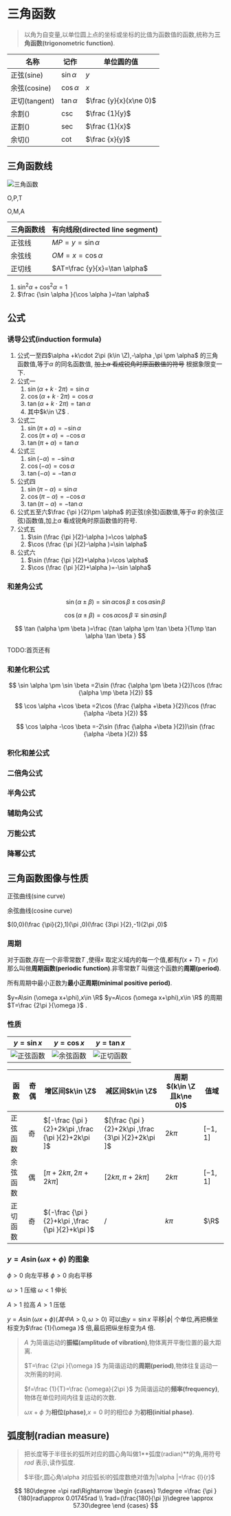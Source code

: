 # 三角函数

> 以角为自变量,以单位圆上点的坐标或坐标的比值为函数值的函数,统称为**三角函数(trigonometric function)**.

| 名称          | 记作          | 单位圆的值             |
| ------------- | ------------- | ---------------------- |
| 正弦(sine)    | $\sin \alpha$ | $y$                    |
| 余弦(cosine)  | $\cos \alpha$ | $x$                    |
| 正切(tangent) | $\tan \alpha$ | $\frac {y}{x}(x\ne 0)$ |
| 余割()        | $\csc$        | $\frac {1}{y}$         |
| 正割()        | $\sec$        | $\frac {1}{x}$         |
| 余切()        | $\cot$        | $\frac {x}{y}$         |

## 三角函数线



![三角函数](图片/三角函数.svg)

O,P,T

O,M,A

| 三角函数线 | 有向线段(directed line segment) |
| ---------- | ------------------------------- |
| 正弦线     | $MP=y=\sin \alpha$              |
| 余弦线     | $OM=x=\cos \alpha$              |
| 正切线     | $AT=\frac {y}{x}=\tan \alpha$   |

1. $\sin ^2\alpha +\cos ^2\alpha =1$ 
2. $\frac {\sin \alpha }{\cos \alpha }=\tan \alpha$ 

## 公式

### 诱导公式(induction formula)

1. 公式一至四$\alpha +k\cdot 2\pi (k\in \Z),-\alpha ,\pi \pm \alpha$ 的三角函数值,等于$\alpha$ 的同名函数值, ~~加上$\alpha$ 看成锐角时原函数值的符号~~ 根据象限变一下.
2. 公式一
   1. $\sin (\alpha +k\cdot 2\pi )=\sin \alpha$ 
   2. $\cos (\alpha +k\cdot 2\pi )=\cos \alpha$ 
   3. $\tan (\alpha +k\cdot 2\pi )=\tan \alpha$ 
   4. 其中$k\in \Z$ .
3. 公式二
   1. $\sin (\pi +\alpha )=-\sin \alpha$ 
   2. $\cos (\pi +\alpha )=-\cos \alpha$ 
   3. $\tan (\pi +\alpha )=\tan \alpha$ 
4. 公式三
   1. $\sin (-\alpha )=-\sin \alpha$ 
   2. $\cos (-\alpha )=\cos \alpha$ 
   3. $\tan (-\alpha )=-\tan \alpha$ 
5. 公式四
   1. $\sin (\pi -\alpha )=\sin \alpha$ 
   2. $\cos (\pi -\alpha )=-\cos \alpha$ 
   3. $\tan (\pi- \alpha )=-\tan \alpha$ 
6. 公式五至六$\frac {\pi }{2}\pm \alpha$ 的正弦(余弦)函数值,等于$\alpha$ 的余弦(正弦)函数值,加上$\alpha$ 看成锐角时原函数值的符号.
7. 公式五
   1. $\sin (\frac {\pi }{2}-\alpha )=\cos \alpha$ 
   2. $\cos (\frac {\pi }{2}-\alpha )=\sin \alpha$ 
8. 公式六
   1. $\sin (\frac {\pi }{2}+\alpha )=\cos \alpha$ 
   2. $\cos (\frac {\pi }{2}+\alpha )=-\sin \alpha$ 

### 和差角公式

$$
\sin (\alpha \pm \beta )=\sin \alpha \cos \beta \pm \cos \alpha \sin \beta
$$

$$
\cos (\alpha \pm \beta )=\cos \alpha \cos \beta \mp \sin \alpha \sin \beta
$$

$$
\tan (\alpha \pm \beta )=\frac {\tan \alpha \pm \tan \beta }{1\mp \tan \alpha \tan \beta }
$$

TODO:首页还有

### 和差化积公式

$$
\sin \alpha \pm \sin \beta =2\sin (\frac {\alpha \pm \beta }{2})\cos (\frac {\alpha \mp \beta }{2})
$$

$$
\cos \alpha +\cos \beta =2\cos (\frac {\alpha +\beta }{2})\cos (\frac {\alpha -\beta }{2})
$$

$$
\cos \alpha -\cos \beta =-2\sin (\frac {\alpha +\beta }{2})\sin (\frac {\alpha -\beta }{2})
$$

### 积化和差公式



### 二倍角公式

### 半角公式

### 辅助角公式

### 万能公式

### 降幂公式





## 三角函数图像与性质

正弦曲线(sine curve)

余弦曲线(cosine curve)

$(0,0)(\frac {\pi}{2},1)(\pi ,0)(\frac {3\pi }{2},-1)(2\pi ,0)$ 

### 周期

对于函数,存在一个非零常数$T$ ,使得$x$ 取定义域内的每一个值,都有$f(x+T)=f(x)$  那么叫做**周期函数(periodic function)**.非零常数$T$ 叫做这个函数的**周期(period)**.

所有周期中最小正数为**最小正周期(minimal positive period)**.

$y=A\sin (\omega x+\phi),x\in \R$ $y=A\cos (\omega x+\phi),x\in \R$ 的周期$T=\frac {2\pi }{\omega }$ .

### 性质

| $y=\sin x$                     | $y=\cos x$                     | $y=\tan x$                     |
| ------------------------------ | ------------------------------ | ------------------------------ |
| ![正弦函数](图片/正弦函数.svg) | ![余弦函数](图片/余弦函数.svg) | ![正切函数](图片/正切函数.svg) |

| 函数     | 奇偶 | 增区间$k\in \Z$                                    | 减区间$k\in \Z$                                    | 周期$(k\in \Z 且k\ne 0)$ | 值域     |
| -------- | ---- | -------------------------------------------------- | -------------------------------------------------- | ------------------------ | -------- |
| 正弦函数 | 奇   | $[-\frac {\pi }{2}+2k\pi ,\frac {\pi }{2}+2k\pi ]$ | $[\frac {\pi }{2}+2k\pi ,\frac {3\pi }{2}+2k\pi ]$ | $2k\pi$                  | $[-1,1]$ |
| 余弦函数 | 偶   | $[\pi +2k\pi ,2\pi +2k\pi ]$                       | $[2k\pi ,\pi +2k\pi ]$                             | $2k\pi$                  | $[-1,1]$ |
| 正切函数 | 奇   | $(-\frac {\pi }{2}+k\pi ,\frac {\pi }{2}+k\pi )$   | /                                                  | $k\pi$                   | $\R$     |

### $y=A\sin (\omega x+\phi )$ 的图象

$\phi >0$ 向左平移 $\phi >0$ 向右平移

$\omega >1$ 压缩 $\omega <1$ 伸长

$A>1$ 拉高 $A>1$ 压低

$y=A\sin (\omega x+\phi )(其中A>0,\omega >0)$ 可以由$y=\sin x$ 平移$|\phi |$ 个单位,再把横坐标变为$\frac {1}{\omega }$ 倍,最后把纵坐标变为$A$ 倍.

> $A$ 为简谐运动的**振幅(amplitude of vibration)**,物体离开平衡位置的最大距离.
>
> $T=\frac {2\pi }{\omega }$ 为简谐运动的**周期(period)**,物体往复运动一次所需的时间.
>
> $f=\frac {1}{T}=\frac {\omega}{2\pi }$ 为简谐运动的**频率(frequency)**,物体在单位时间内往复运动的次数.
>
> $\omega x+\phi$ 为**相位(phase)**,$x=0$ 时的相位$\phi$ 为**初相(initial phase)**.

## 弧度制(radian measure)

> 把长度等于半径长的弧所对应的圆心角叫做1**弧度(radian)**的角,用符号$rad$ 表示,读作弧度.
>
> $半径r,圆心角\alpha 对应弧长l的弧度数绝对值为|\alpha |=\frac {l}{r}$ 

$$
180\degree =\pi rad\Rightarrow 
\begin {cases}
1\degree =\frac {\pi }{180}rad\approx 0.01745rad \\
1rad=(\frac{180}{\pi })\degree \approx 57.30\degree 
\end {cases}
$$
